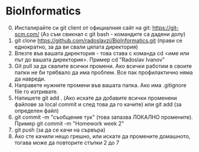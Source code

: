 # BioInformatics
0. Инсталирайте си git client от официалния сайт на git: https://git-scm.com/ (Аз съм свикнал с git bash - командите са дадени долу)
1. git clone https://github.com/radoslavzi/BioInformatics.git (прави се еднократно, за да ви свали цялата директория)
2. Влезте във вашата директория - това става с команда cd <име или път до вашата директория>. Пример cd "Radoslav Ivanov"
3. Git pull за да свалите всички промени. Ако всички работим в своите папки не би трябвало да има проблем. Все пак профилактично няма да навреди.
4. Направете нужните промени във вашата папка. Ако има .gitignore file го изтривате. 
5. Напишете git add . (Ако искате да добавите всички променени файлове за local commit и след това да го качите) или  git add <file path>(за определен файл)
6. git commit -m "съобщение тук" (това запазва ЛОКАЛНО промените). Пример git commit -m "Homework week 2"
7. git push (за да се качи на сървъра)
8. Ако сте качили нещо грешно, или искате да промените домашното, тогава може да повторите стъпки 2 до 7

